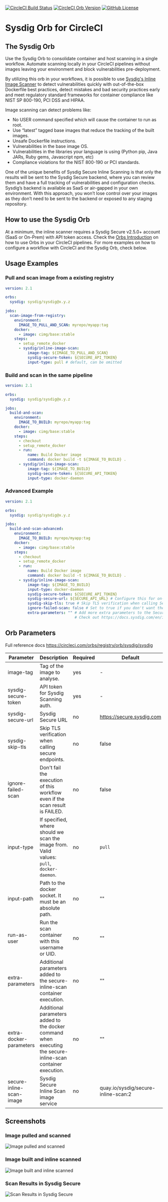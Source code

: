 [![CircleCI Build Status](https://circleci.com/gh/sysdiglabs/circleci-orb/tree/master.svg?style=svg&circle-token=ee4513ae7ef9a233edd5c59f434bb58d08393c61)](https://circleci.com/gh/sysdiglabs/circleci-orb) [![CircleCI Orb Version](https://badges.circleci.com/orbs/sysdig/sysdig.svg)](https://circleci.com/orbs/registry/orb/sysdig/sysdig) [![GitHub License](https://img.shields.io/badge/license-MIT-green.svg)](https://raw.githubusercontent.com/sysdiglabs/circleci-orb/master/LICENSE)

# Sysdig Orb for CircleCI

## The Sysdig Orb

Use the Sysdig Orb to consolidate container and host scanning in a single workflow. Automate scanning locally in your
CircleCI pipelines without images leaving your environment and block vulnerabilities pre-deployment.

By utilizing this orb in your workflows, it is possible to
use [Sysdig's Inline Image Scanner](https://docs.sysdig.com/en/integrate-with-ci-cd-tools.html) to detect
vulnerabilities quickly with out-of-the-box Dockerfile best practices, detect mistakes and bad security practices early
and meet regulatory standard frameworks for container compliance like NIST SP 800-190, PCI DSS and HIPAA.

Image scanning can detect problems like:

- No USER command specified which will cause the container to run as root.
- Use “latest” tagged base images that reduce the tracking of the built images.
- Unsafe Dockerfile instructions.
- Vulnerabilities in the base image OS.
- Vulnerabilities in the libraries your language is using (Python pip, Java JARs, Ruby gems, Javascript npm, etc)
- Compliance violations for the NIST 800-190 or PCI standards.

One of the unique benefits of Sysdig Secure Inline Scanning is that only the results will be sent to the Sysdig Secure
backend, where you can review them and have a full tracking of vulnerabilities and configuration checks. Sysdig’s
backend is available as SaaS or air-gapped in your own environment. With this approach, you won’t lose control over your
images as they don’t need to be sent to the backend or exposed to any staging repository.

## How to use the Sysdig Orb

At a minimum, the inline scanner requires a Sysdig Secure v2.5.0+ account (SaaS or On-Prem) with API token access. Check
the [Orbs Introduction](https://circleci.com/docs/2.0/orb-intro/) on how to use Orbs in your CircleCI pipelines. For
more examples on how to configure a workflow with CircleCI and the Sysdig Orb, check below.

## Usage Examples

### Pull and scan image from a existing registry

```yaml
version: 2.1

orbs:
  sysdig: sysdig/sysdig@x.y.z

jobs:
  scan-image-from-registry:
    environment:
      IMAGE_TO_PULL_AND_SCAN: myrepo/myapp:tag
    docker:
      - image: cimg/base:stable
    steps:
      - setup_remote_docker
      - sysdig/inline-image-scan:
          image-tag: ${IMAGE_TO_PULL_AND_SCAN}
          sysdig-secure-token: ${SECURE_API_TOKEN}
          input-type: pull # default, can be omitted
```

### Build and scan in the same pipeline

```yaml
version: 2.1

orbs:
  sysdig: sysdig/sysdig@x.y.z

jobs:
  build-and-scan:
    environment:
      IMAGE_TO_BUILD: myrepo/myapp:tag
    docker:
      - image: cimg/base:stable
    steps:
      - checkout
      - setup_remote_docker
      - run:
          name: Build Docker image
          command: docker build -t ${IMAGE_TO_BUILD} .
      - sysdig/inline-image-scan:
          image-tag: ${IMAGE_TO_BUILD}
          sysdig-secure-token: ${SECURE_API_TOKEN}
          input-type: docker-daemon
```

### Advanced Example

```yaml
version: 2.1

orbs:
  sysdig: sysdig/sysdig@x.y.z

jobs:
  build-and-scan-advanced:
    environment:
      IMAGE_TO_BUILD: myrepo/myapp:tag
    docker:
      - image: cimg/base:stable
    steps:
      - checkout
      - setup_remote_docker
      - run:
          name: Build Docker image
          command: docker build -t ${IMAGE_TO_BUILD} .
      - sysdig/inline-image-scan:
          image-tag: ${IMAGE_TO_BUILD}
          input-type: docker-daemon
          sysdig-secure-token: ${SECURE_API_TOKEN}
          sysdig-secure-url: ${SECURE_API_URL} # Configure this for on-prem instances
          sysdig-skip-tls: true # Skip TLS verification when calling Secure endpoints. Use it only for on-prem instances with self-signed certificates.
          ignore-failed-scan: false # Set to true if you don't want the pipeline to fail
          extra-parameters: "" # Add more extra parameters to the Secure Inline Scanning workflow.
                               # Check out https://docs.sysdig.com/en/integrate-with-ci-cd-tools.html#UUID-8945ddee-8c45-58b4-7d85-e06c4235d03c_section-5d9fc0748d40f-idm45530496679632
```


## Orb Parameters

Full reference docs https://circleci.com/orbs/registry/orb/sysdig/sysdig


| Parameter                | Description                                                                                                  | Required | Default                             | Type    |
| ------------------------ | ------------------------------------------------------------------------------------------------------------ | -------- | ----------------------------------- | ------- |
| image-tag                | Tag of the image to analyse.                                                                                 | yes      | -                                   | string  |
| sysdig-secure-token      | API token for Sysdig Scanning auth.                                                                          | yes      | -                                   | string  |
| sysdig-secure-url        | Sysdig Secure URL                                                                                            | no       | https://secure.sysdig.com           | string  |
| sysdig-skip-tls          | Skip TLS verification when calling secure endpoints.                                                         | no       | false                               | boolean |
| ignore-failed-scan       | Don't fail the execution of this workflow even if the scan result is FAILED.                                 | no       | false                               | boolean |
| input-type               | If specified, where should we scan the image from. Valid values: `pull`, `docker-daemon`.                    | no       | `pull`                              | string  |
| input-path               | Path to the docker socket. It must be an absolute path.                                                      | no       | ""                                  | string  |
| run-as-user              | Run the scan container with this username or UID.                                                            | no       | ""                                  | string  |
| extra-parameters         | Additional parameters added to the secure-inline-scan container execution.                                   | no       | ""                                  | string  |
| extra-docker-parameters  | Additional parameters added to the docker command when executing the secure-inline-scan container execution. | no       | ""                                  | string  |
| secure-inline-scan-image | Sysdig Secure Inline Scan image service                                                                      | no       | quay.io/sysdig/secure-inline-scan:2 | string  |

## Screenshots

### Image pulled and scanned

![Image pulled and scanned](images/scan_image_pull.png)

### Image built and inline scanned

![Image built and inline scanned](images/build_and_scan.png)

### Scan Results in Sysdig Secure

![Scan Results in Sysdig Secure](images/image_scanned_in_secure.png)
